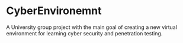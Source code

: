 # CyberEnvironemnt
A University group project with the main goal of creating a new virtual environment for learning cyber security and penetration testing.
